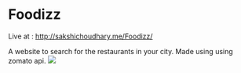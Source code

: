 # Foodizz
Live at : http://sakshichoudhary.me/Foodizz/

A website to search for the restaurants in your city. Made using using zomato api.
![](assets/images/Foodizz.png)
